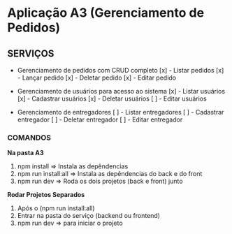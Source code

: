 # Aplicação A3 (Gerenciamento de Pedidos)

## SERVIÇOS
- Gerenciamento de pedidos com CRUD completo
[x] - Listar pedidos
[x] - Lançar pedido
[x] - Deletar pedido
[x] - Editar pedido

- Gerenciamento de usuários para acesso ao sistema
[x] - Listar usuários
[x] - Cadastrar usuários
[x] - Deletar usuários
[ ] - Editar usuários

- Gerenciamento de entregadores
[ ] - Listar entregadores
[ ] - Cadastrar entregador
[ ] - Deletar entregador
[ ] - Editar entregador

### COMANDOS
**Na pasta A3**
1. npm install => Instala as depêndencias
2. npm run install:all => Instala as depêndencias do back e do front
3. npm run dev => Roda os dois projetos (back e front) junto

**Rodar Projetos Separados**
1. Após o (npm run install:all)
2. Entrar na pasta do serviço (backend ou frontend)
3. npm run dev => para iniciar o projeto